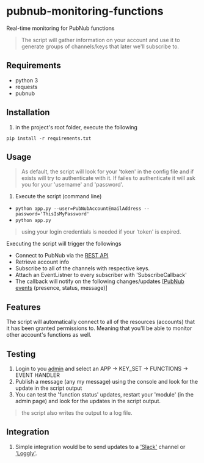 # pubnub-monitoring-functions
Real-time monitoring for PubNub functions

> The script will gather information on your account and use it to generate groups of channels/keys that later we'll subscribe to.

## Requirements
- python 3
- requests
- pubnub

## Installation
1. in the project's root folder, execute the following

```pip install -r requirements.txt```

## Usage
> As default, the script will look for your 'token' in the config file and if exists will try to authenticate with it.
If failes to authenticate it will ask you for your 'username' and 'password'.

1. Execute the script (command line)

- ```python app.py --user=PubNubAccountEmailAddress --password='ThisIsMyPassword'```
- ```python app.py```
> using your login credentials is needed if your 'token' is expired.

Executing the script will trigger the followings
- Connect to PubNub via the [REST API][0]
- Retrieve account info
- Subscribe to all of the channels with respective keys.
- Attach an EventListner to every subscriber with 'SubscribeCallback'
- The callback will notify on the following changes/updates [[PubNub events][1] (presence, status, message)]

## Features
The script will automatically connect to all of the resources (accounts) that it has been granted permissions to.
Meaning that you'll be able to monitor other account's functions as well.

## Testing
1. Login to you [admin][2] and select an APP -> KEY_SET -> FUNCTIONS -> EVENT HANDLER
2. Publish a message (any my message) using the console and look for the update in the script output
3. You can test the 'function status' updates, restart your 'module' (in the admin page) and look for the updates in the script output.
> the script also writes the output to a log file.

## Integration
1. Simple integration would be to send updates to a ['Slack'][3] channel or ['Loggly'][4].

[0]: https://www.pubnub.com/docs/blocks/restful-api
[1]: https://www.pubnub.com/docs/python/pubnub-python-sdk
[2]: https://admin.pubnub.com
[3]: https://github.com/slackapi/python-slackclient
[4]: https://www.loggly.com/docs/python-http/
